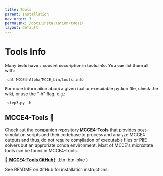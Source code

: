```yaml
---
title: Tools
parent: Installation
nav_order: 3
permalink: /docs/installation/tools/
layout: default
---
```


# Tools Info
Many tools have a succint description in tools.info. You can list them all with:
```
 cat MCCE4-Alpha/MCCE_bin/tools.info
```

For more information about a given tool or executable python file, check the wiki, or use the "-h" flag, e.g.:
```
 step3.py -h
```

## MCCE4-Tools 🔧

Check out the companion repository __MCCE4-Tools__ that provides post-simulation scripts and their codebase to process and analyze MCCE4 outputs and thus, do not require compilation of executable files or PBE solvers but an approriate conda environment. Most of MCCE's microstate tools can be found in MCCE4-Tools.

[🧰 __MCCE4-Tools GitHub__](https://github.com/GunnerLab/MCCE4-Tools){: .btn .btn-blue }

See README on GitHub for installation instructions.

